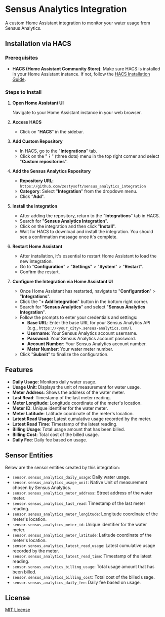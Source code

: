 # Sensus Analytics Integration

A custom Home Assistant integration to monitor your water usage from Sensus Analytics.

## Installation via HACS

### **Prerequisites**

- **HACS (Home Assistant Community Store)**: Make sure HACS is installed in your Home Assistant instance. If not, follow the [HACS Installation Guide](https://hacs.xyz/docs/installation/prerequisites).

### **Steps to Install**

1. **Open Home Assistant UI**

   Navigate to your Home Assistant instance in your web browser.

2. **Access HACS**

   - Click on "**HACS**" in the sidebar.

3. **Add Custom Repository**

   - In HACS, go to the "**Integrations**" tab.
   - Click on the "**⋮**" (three dots) menu in the top right corner and select "**Custom repositories**".

4. **Add the Sensus Analytics Repository**

   - **Repository URL**: `https://github.com/zestysoft/sensus_analytics_integration`
   - **Category**: Select "**Integration**" from the dropdown menu.
   - Click "**Add**".

5. **Install the Integration**

   - After adding the repository, return to the "**Integrations**" tab in HACS.
   - Search for "**Sensus Analytics Integration**".
   - Click on the integration and then click "**Install**".
   - Wait for HACS to download and install the integration. You should see a confirmation message once it's complete.

6. **Restart Home Assistant**

   - After installation, it's essential to restart Home Assistant to load the new integration.
   - Go to "**Configuration**" > "**Settings**" > "**System**" > "**Restart**".
   - Confirm the restart.

7. **Configure the Integration via Home Assistant UI**

   - Once Home Assistant has restarted, navigate to "**Configuration**" > "**Integrations**".
   - Click the "**+ Add Integration**" button in the bottom right corner.
   - Search for "**Sensus Analytics**" and select "**Sensus Analytics Integration**".
   - Follow the prompts to enter your credentials and settings:
     - **Base URL**: Enter the base URL for your Sensus Analytics API (e.g., `https://<your_city>.sensus-analytics.com/`).
     - **Username**: Your Sensus Analytics account username.
     - **Password**: Your Sensus Analytics account password.
     - **Account Number**: Your Sensus Analytics account number.
     - **Meter Number**: Your water meter number.
   - Click "**Submit**" to finalize the configuration.

## Features

- **Daily Usage**: Monitors daily water usage.
- **Usage Unit**: Displays the unit of measurement for water usage.
- **Meter Address**: Shows the address of the water meter.
- **Last Read**: Timestamp of the last meter reading.
- **Meter Longitude**: Longitude coordinate of the meter's location.
- **Meter ID**: Unique identifier for the water meter.
- **Meter Latitude**: Latitude coordinate of the meter's location.
- **Latest Read Usage**: Latest cumulative usage recorded by the meter.
- **Latest Read Time**: Timestamp of the latest reading.
- **Billing Usage**: Total usage amount that has been billed.
- **Billing Cost**: Total cost of the billed usage.
- **Daily Fee**: Daily fee based on usage.

## Sensor Entities

Below are the sensor entities created by this integration:

- `sensor.sensus_analytics_daily_usage`: Daily water usage.
- `sensor.sensus_analytics_usage_unit`: Native Unit of measurement chosen by Sensus Analytics.
- `sensor.sensus_analytics_meter_address`: Street address of the water meter.
- `sensor.sensus_analytics_last_read`: Timestamp of the last meter reading.
- `sensor.sensus_analytics_meter_longitude`: Longitude coordinate of the meter's location.
- `sensor.sensus_analytics_meter_id`: Unique identifier for the water meter.
- `sensor.sensus_analytics_meter_latitude`: Latitude coordinate of the meter's location.
- `sensor.sensus_analytics_latest_read_usage`: Latest cumulative usage recorded by the meter.
- `sensor.sensus_analytics_latest_read_time`: Timestamp of the latest reading.
- `sensor.sensus_analytics_billing_usage`: Total usage amount that has been billed.
- `sensor.sensus_analytics_billing_cost`: Total cost of the billed usage.
- `sensor.sensus_analytics_daily_fee`: Daily fee based on usage.

## License

[MIT License](LICENSE)
